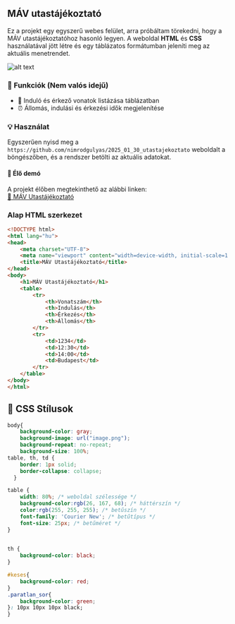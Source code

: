 ## MÁV utastájékoztató

Ez a projekt egy egyszerű webes felület, arra próbáltam törekedni, hogy a MÁV utastájékoztatóhoz hasonló legyen. A weboldal **HTML** és **CSS** használatával jött létre és egy táblázatos formátumban jeleníti meg az aktuális menetrendet.

![alt text](https://www.balatonmariafurdo.hu/wp-content/uploads/2019/11/post_m%C3%A1v.jpg)

### 🤖 Funkciók (Nem valós idejű)
- 🚉 Induló és érkező vonatok listázása táblázatban
- ⏰ Állomás, indulási és érkezési idők megjelenítése

### 💡 Használat
Egyszerűen nyisd meg a `https://github.com/nimrodgulyas/2025_01_30_utastajekoztato` weboldalt a böngészőben, és a rendszer betölti az aktuális adatokat.
#### 🍰 Élő demó

A projekt élőben megtekinthető az alábbi linken:  
[🔗 MÁV Utastájékoztató](https://nimrodgulyas.github.io/2025_01_30_utastajekoztato/)
###  Alap HTML szerkezet
```html
<!DOCTYPE html>
<html lang="hu">
<head>
    <meta charset="UTF-8">
    <meta name="viewport" content="width=device-width, initial-scale=1.0">
    <title>MÁV Utastájékoztató</title>
</head>
<body>
    <h1>MÁV Utastájékoztató</h1>
    <table>
        <tr>
            <th>Vonatszám</th>
            <th>Indulás</th>
            <th>Érkezés</th>
            <th>Állomás</th>
        </tr>
        <tr>
            <td>1234</td>
            <td>12:30</td>
            <td>14:00</td>
            <td>Budapest</td>
        </tr>
    </table>
</body>
</html>
```

## 🎨 CSS Stílusok
```css
body{
    background-color: gray;
    background-image: url("image.png");
    background-repeat: no-repeat;
    background-size: 100%;
table, th, td {
    border: 1px solid;
    border-collapse: collapse;
  }

table {
    width: 80%; /* weboldal szélessége */
    background-color:rgb(26, 167, 68); /* háttérszín */
    color:rgb(255, 255, 255); /* betűszín */
    font-family: 'Courier New'; /* betűtípus */
    font-size: 25px; /* betűméret */
}
  

th {
    background-color: black;
}

#keses{
    background-color: red;
}
.paratlan_sor{
    background-color: green;
}: 10px 10px 10px black;
}
```